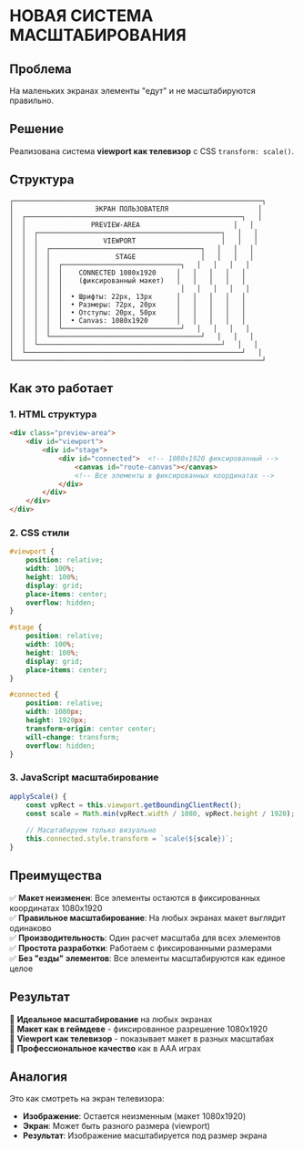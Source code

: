 # НОВАЯ СИСТЕМА МАСШТАБИРОВАНИЯ

## Проблема
На маленьких экранах элементы "едут" и не масштабируются правильно.

## Решение
Реализована система **viewport как телевизор** с CSS `transform: scale()`.

## Структура

```
┌─────────────────────────────────────────────────────────────┐
│                    ЭКРАН ПОЛЬЗОВАТЕЛЯ                      │
│  ┌─────────────────────────────────────────────────────┐   │
│  │                PREVIEW-AREA                       │   │
│  │  ┌─────────────────────────────────────────────┐   │   │
│  │  │                VIEWPORT                     │   │   │
│  │  │  ┌─────────────────────────────────────┐   │   │   │
│  │  │  │                STAGE                │   │   │   │
│  │  │  │  ┌─────────────────────────────┐   │   │   │   │
│  │  │  │  │    CONNECTED 1080x1920     │   │   │   │   │
│  │  │  │  │    (фиксированный макет)   │   │   │   │   │
│  │  │  │  │                             │   │   │   │   │
│  │  │  │  │  • Шрифты: 22px, 13px      │   │   │   │   │
│  │  │  │  │  • Размеры: 72px, 20px     │   │   │   │   │
│  │  │  │  │  • Отступы: 20px, 50px     │   │   │   │   │
│  │  │  │  │  • Canvas: 1080x1920       │   │   │   │   │
│  │  │  │  └─────────────────────────────┘   │   │   │   │
│  │  │  └─────────────────────────────────────┘   │   │   │
│  │  └─────────────────────────────────────────────┘   │   │
│  └─────────────────────────────────────────────────────┘   │
└─────────────────────────────────────────────────────────────┘
```

## Как это работает

### 1. HTML структура
```html
<div class="preview-area">
    <div id="viewport">
        <div id="stage">
            <div id="connected">  <!-- 1080x1920 фиксированный -->
                <canvas id="route-canvas"></canvas>
                <!-- Все элементы в фиксированных координатах -->
            </div>
        </div>
    </div>
</div>
```

### 2. CSS стили
```css
#viewport {
    position: relative;
    width: 100%;
    height: 100%;
    display: grid;
    place-items: center;
    overflow: hidden;
}

#stage {
    position: relative;
    width: 100%;
    height: 100%;
    display: grid;
    place-items: center;
}

#connected {
    position: relative;
    width: 1080px;
    height: 1920px;
    transform-origin: center center;
    will-change: transform;
    overflow: hidden;
}
```

### 3. JavaScript масштабирование
```javascript
applyScale() {
    const vpRect = this.viewport.getBoundingClientRect();
    const scale = Math.min(vpRect.width / 1080, vpRect.height / 1920);
    
    // Масштабируем только визуально
    this.connected.style.transform = `scale(${scale})`;
}
```

## Преимущества

✅ **Макет неизменен**: Все элементы остаются в фиксированных координатах 1080x1920  
✅ **Правильное масштабирование**: На любых экранах макет выглядит одинаково  
✅ **Производительность**: Один расчет масштаба для всех элементов  
✅ **Простота разработки**: Работаем с фиксированными размерами  
✅ **Без "езды" элементов**: Все элементы масштабируются как единое целое  

## Результат

🎯 **Идеальное масштабирование** на любых экранах  
🎯 **Макет как в геймдеве** - фиксированное разрешение 1080x1920  
🎯 **Viewport как телевизор** - показывает макет в разных масштабах  
🎯 **Профессиональное качество** как в AAA играх  

## Аналогия

Это как смотреть на экран телевизора:
- **Изображение**: Остается неизменным (макет 1080x1920)
- **Экран**: Может быть разного размера (viewport)
- **Результат**: Изображение масштабируется под размер экрана
